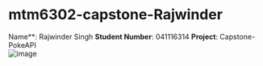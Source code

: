 # mtm6302-capstone-Rajwinder
Name**: Rajwinder Singh
**Student Number**: 041116314
**Project**: Capstone-PokeAPI <br>
![image](https://github.com/Rajwindersinghh/mtm6302-capstone-Rajwinder/assets/133885650/0042884b-149b-4200-bee7-fcc92a73a943)
